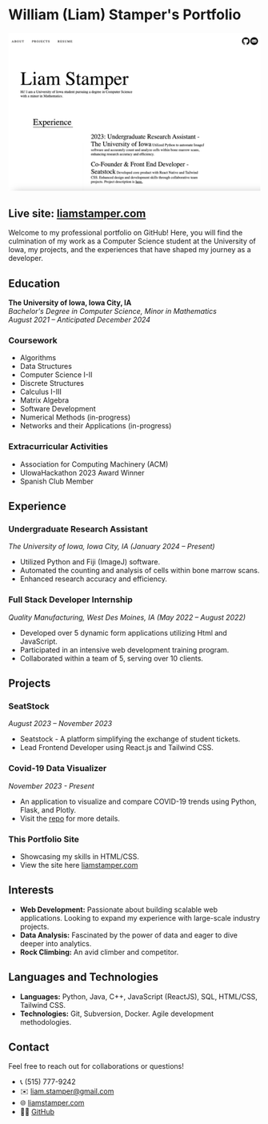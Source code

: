 # William (Liam) Stamper's Portfolio

![Portfolio Site Demo](static/images/demo.png)

## Live site: [liamstamper.com](https://liamstamper.com)
Welcome to my professional portfolio on GitHub! Here, you will find the culmination of my work as a Computer Science student at the University of Iowa, my projects, and the experiences that have shaped my journey as a developer.  

## Education

**The University of Iowa, Iowa City, IA**  
_Bachelor's Degree in Computer Science, Minor in Mathematics_  
*August 2021 – Anticipated December 2024*

### Coursework
- Algorithms
- Data Structures
- Computer Science I-II
- Discrete Structures
- Calculus I-III
- Matrix Algebra
- Software Development
- Numerical Methods (in-progress)
- Networks and their Applications (in-progress)

### Extracurricular Activities
- Association for Computing Machinery (ACM)
- UIowaHackathon 2023 Award Winner
- Spanish Club Member

## Experience
### Undergraduate Research Assistant
_The University of Iowa, Iowa City, IA (January 2024 – Present)_
- Utilized Python and Fiji (ImageJ) software.
- Automated the counting and analysis of cells within bone marrow scans.
- Enhanced research accuracy and efficiency.



### Full Stack Developer Internship
_Quality Manufacturing, West Des Moines, IA (May 2022 – August 2022)_
- Developed over 5 dynamic form applications utilizing Html and JavaScript.
- Participated in an intensive web development training program.
- Collaborated within a team of 5, serving over 10 clients.

## Projects

### SeatStock
_August 2023 – November 2023_
- Seatstock - A platform simplifying the exchange of student tickets.
- Lead Frontend Developer using React.js and Tailwind CSS.


### Covid-19 Data Visualizer
_November 2023 - Present_
- An application to visualize and compare COVID-19 trends using Python, Flask, and Plotly.
- Visit the [repo](https://github.com/liamstamper/covid19-visualizer) for more details.

### This Portfolio Site
- Showcasing my skills in HTML/CSS.
- View the site here [liamstamper.com](http://liamstamper.com)
## Interests

- **Web Development:** Passionate about building scalable web applications. Looking to expand my experience with large-scale industry projects.
- **Data Analysis:** Fascinated by the power of data and eager to dive deeper into analytics.
- **Rock Climbing:** An avid climber and competitor.

## Languages and Technologies

- **Languages:** Python, Java, C++, JavaScript (ReactJS), SQL, HTML/CSS, Tailwind CSS.
- **Technologies:** Git, Subversion, Docker. Agile development methodologies.

## Contact

Feel free to reach out for collaborations or questions!

- 📞 (515) 777-9242
- ✉️ [liam.stamper@gmail.com](mailto:liam.stamper@gmail.com)
- 🌐 [liamstamper.com](http://liamstamper.com)
- 👨‍💻 [GitHub](https://github.com/liamstamper)

